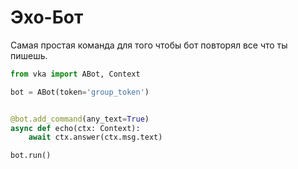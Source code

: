 # Эхо-Бот

Самая простая команда для того чтобы бот повторял все что ты пишешь.

```python
from vka import ABot, Context

bot = ABot(token='group_token')


@bot.add_command(any_text=True)
async def echo(ctx: Context):
    await ctx.answer(ctx.msg.text)

bot.run()
```